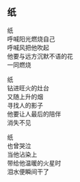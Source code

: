## 纸
纸<br>
呼喊阳光燃烧自己<br>
呼喊风把他吹起<br>
他要与远方沉默不语的花<br>
一同燃烧<br>

纸<br>
钻进旺火的灶台<br>
又随上升的烟<br>
寻找人的影子<br>
他要让人最后的陪伴<br>
消失不见<br>

纸<br>
也曾哭泣<br>
当他沾染上<br>
带给他温暖的火星时<br>
泪水便瞬间干了